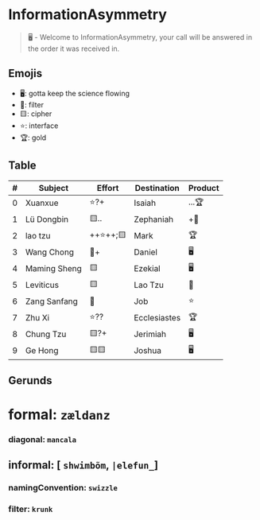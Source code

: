 # InformationAsymmetry
> 🖥️ - Welcome to InformationAsymmetry, your call will be answered in the order it was received in.

## Emojis
* 🖥️: gotta keep the science flowing
* 🌙: filter 
* 🟨: cipher
* ⭐: interface
* 🏆: gold 

## Table
| # | Subject | Effort | Destination | Product |
| ----- | ----- | ------ | ------ | ----- |
| 0 | Xuanxue | ⭐?+ | Isaiah | ...🏆 | 
| 1 | Lü Dongbin | 🟨.. | Zephaniah | +🌙 |
| 2 | lao tzu | ++⭐++;🟨 | Mark | 🏆 |
| 3 | Wang Chong | 🌙+ | Daniel | 🖥️ |
| 4 | Maming Sheng | 🟨 | Ezekial | 🖥️ |
| 5 | Leviticus | 🟨 | Lao Tzu | 🌙 |
| 6 | Zang Sanfang | 🌙 | Job | ⭐ |
| 7 | Zhu Xi | ⭐?? | Ecclesiastes | 🏆 |
| 8 | Chung Tzu | 🟨?+ | Jerimiah | 🖥️ |
| 9 | Ge Hong | 🟨🟨 | Joshua | 🖥️ |

## Gerunds
# formal: `zældanz`
### diagonal: `mancala`
## informal: [ `shwimbõm`, `|elefun_`]
### namingConvention: `swizzle`
### filter: `krunk`
